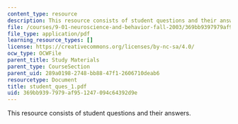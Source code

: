 ```yaml
---
content_type: resource
description: This resource consists of student questions and their answers.
file: /courses/9-01-neuroscience-and-behavior-fall-2003/369bb9397979af951247094c64392d9e_student_ques_1.pdf
file_type: application/pdf
learning_resource_types: []
license: https://creativecommons.org/licenses/by-nc-sa/4.0/
ocw_type: OCWFile
parent_title: Study Materials
parent_type: CourseSection
parent_uid: 289a0198-2748-bb88-47f1-2606710deab6
resourcetype: Document
title: student_ques_1.pdf
uid: 369bb939-7979-af95-1247-094c64392d9e
---
```

This resource consists of student questions and their answers.